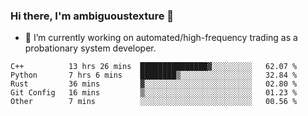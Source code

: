 ### Hi there, I'm ambiguoustexture 👋

<!--
**ambiguoustexture/ambiguoustexture** is a ✨ _special_ ✨ repository because its `README.md` (this file) appears on your GitHub profile.

Here are some ideas to get you started:
-->
- 🔭 I’m currently working on automated/high-frequency trading as a probationary system developer.
<!--START_SECTION:waka-->

```text
C++          13 hrs 26 mins  ███████████████▓░░░░░░░░░   62.07 %
Python       7 hrs 6 mins    ████████▒░░░░░░░░░░░░░░░░   32.84 %
Rust         36 mins         ▓░░░░░░░░░░░░░░░░░░░░░░░░   02.80 %
Git Config   16 mins         ▒░░░░░░░░░░░░░░░░░░░░░░░░   01.23 %
Other        7 mins          ░░░░░░░░░░░░░░░░░░░░░░░░░   00.56 %
```

<!--END_SECTION:waka-->

